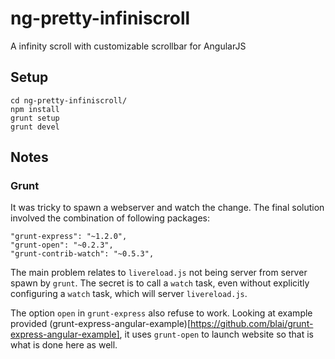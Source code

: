 # ng-pretty-infiniscroll
A infinity scroll with customizable scrollbar for AngularJS

## Setup
```
cd ng-pretty-infiniscroll/
npm install
grunt setup
grunt devel
```

## Notes

### Grunt
It was tricky to spawn a webserver and watch the change.  The final solution involved the combination of following packages:

```
"grunt-express": "~1.2.0",
"grunt-open": "~0.2.3",
"grunt-contrib-watch": "~0.5.3",
```

The main problem relates to `livereload.js` not being server from server spawn by `grunt`.  The secret is to call a `watch` task, even without explicitly configuring a `watch` task, which will server `livereload.js`.

The option `open` in `grunt-express` also refuse to work.  Looking at example provided (grunt-express-angular-example)[https://github.com/blai/grunt-express-angular-example], it uses `grunt-open` to launch website so that is what is done here as well.
